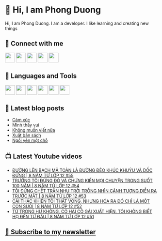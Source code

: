 # 👋 Hi, I am Phong Duong

Hi, I am Phong Duong. I am a developer. I like learning and creating new things

## 🔗 Connect with me
[<img height="32" width="32" src="https://cdn.jsdelivr.net/npm/simple-icons@v3/icons/youtube.svg" />](https://www.youtube.com/channel/UCXykqt3V2-9bYXKWZRcH0rA)
[<img height="32" width="32" src="https://cdn.jsdelivr.net/npm/simple-icons@v3/icons/instagram.svg" />](https://www.instagram.com/phongduonglh)
[<img height="32" width="32" src="https://cdn.jsdelivr.net/npm/simple-icons@v3/icons/twitter.svg" />](https://twitter.com/phongduonglh)
[<img height="32" width="32" src="https://cdn.jsdelivr.net/npm/simple-icons@v3/icons/facebook.svg" />](https://www.facebook.com/phongduonglh)
[<img height="32" width="32" src="https://cdn.jsdelivr.net/npm/simple-icons@v3/icons/linkedin.svg" />](https://www.linkedin.com/in/phongduonglh)

## 🧰 Languages and Tools

[<img height="32" width="32" src="https://cdn.jsdelivr.net/npm/simple-icons@v3/icons/javascript.svg" />](javascript)
[<img height="32" width="32" src="https://cdn.jsdelivr.net/npm/simple-icons@v3/icons/html5.svg" />](html5)
[<img height="32" width="32" src="https://cdn.jsdelivr.net/npm/simple-icons@v3/icons/css3.svg" />](css3)
[<img height="32" width="32" src="https://cdn.jsdelivr.net/npm/simple-icons@v3/icons/node-dot-js.svg" />](nodejs)
[<img height="32" width="32" src="https://cdn.jsdelivr.net/npm/simple-icons@v3/icons/react.svg" />](react)
[<img height="32" width="32" src="https://cdn.jsdelivr.net/npm/simple-icons@v3/icons/vue-dot-js.svg" />](vue)

## 📝 Latest blog posts

<!-- BLOG-POST-LIST:START -->
- [Cảm xúc](https://phongduong.dev/blog/2021/06/cam-xuc/)
- [Mình thấy vui](https://phongduong.dev/blog/2021/06/minh-thay-vui/)
- [Không muốn viết nữa](https://phongduong.dev/blog/2021/06/khong-muon-viet-nua/)
- [Xuất bản sách](https://phongduong.dev/blog/2021/06/xuat-ban-sach/)
- [Ngồi yên một chỗ](https://phongduong.dev/blog/2021/06/ngoi-yen-mot-cho/)
<!-- BLOG-POST-LIST:END -->

## 📺 Latest Youtube videos

<!-- YOUTUBE-VIDEO-LIST:START -->
- [ĐƯỜNG LÊN BẠCH MÃ TOÀN LÀ ĐƯỜNG ĐÈO KHÚC KHUỶU VÀ DỐC ĐỨNG | 8 NĂM TỪ LỚP 12 #55](https://www.youtube.com/watch?v=JOa74-2GRSE)
- [TRƯỜNG TÔI ĐỨNG ĐÓ VÀ CHỨNG KIẾN MỌI CHUYỆN TRONG SUỐT 100 NĂM | 8 NĂM TỪ LỚP 12 #54](https://www.youtube.com/watch?v=A-pCGsXjRlI)
- [TÔI ĐỨNG CHẾT TRÂN NHƯ TRỜI TRỒNG NHÌN CẢNH TƯỢNG DIỄN RA TRƯỚC MẶT | 8 NĂM TỪ LỚP 12 #53](https://www.youtube.com/watch?v=iKT4DMEyKCo)
- [CÁI THÁC KHIẾN TÔI THẤT VỌNG, NHƯNG HÓA RA ĐÓ CHỈ LÀ MỘT CON SUỐI | 8 NĂM TỪ LỚP 12 #52](https://www.youtube.com/watch?v=x3vZA7wW_-I)
- [TỪ TRONG HƯ KHÔNG, CÓ HAI CÔ GÁI XUẤT HIỆN. TÔI KHÔNG BIẾT HỌ ĐẾN TỪ ĐÂU | 8 NĂM TỪ LỚP 12 #51](https://www.youtube.com/watch?v=lT3eqGDBvcE)
<!-- YOUTUBE-VIDEO-LIST:END -->

## [💌 Subscribe to my newsletter](https://koogio.substack.com/)
